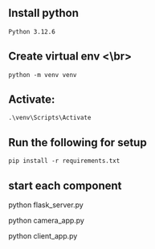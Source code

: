 Install python
---
    Python 3.12.6

Create virtual env <\br>
---
    python -m venv venv

Activate:
---
    .\venv\Scripts\Activate

Run the following for setup
---
    pip install -r requirements.txt

start each component
---
python flask_server.py

python camera_app.py

python client_app.py
